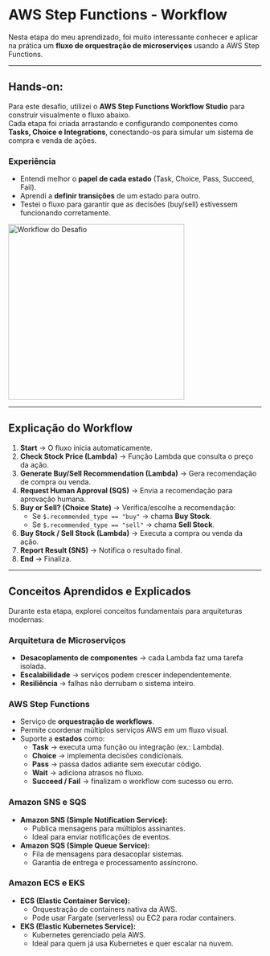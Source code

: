 #  AWS Step Functions - Workflow

Nesta etapa do meu aprendizado, foi muito interessante conhecer e aplicar na prática um **fluxo de orquestração de microserviços** usando a AWS Step Functions.  


---

## Hands-on: 

Para este desafio, utilizei o **AWS Step Functions Workflow Studio** para construir visualmente o fluxo abaixo.  
Cada etapa foi criada arrastando e configurando componentes como **Tasks, Choice e Integrations**, conectando-os para simular um sistema de compra e venda de ações.

###  Experiência
- Entendi melhor o **papel de cada estado** (Task, Choice, Pass, Succeed, Fail).
- Aprendi a **definir transições** de um estado para outro.
- Testei o fluxo para garantir que as decisões (buy/sell) estivessem funcionando corretamente.


<img src=".img/WorkFlow.jpeg" alt="Workflow do Desafio" width="350"/>

---

##  Explicação do Workflow

1. **Start** → O fluxo inicia automaticamente.
2. **Check Stock Price (Lambda)** → Função Lambda que consulta o preço da ação.
3. **Generate Buy/Sell Recommendation (Lambda)** → Gera recomendação de compra ou venda.
4. **Request Human Approval (SQS)** → Envia a recomendação para aprovação humana.
5. **Buy or Sell? (Choice State)** → Verifica/escolhe a recomendação:
   - Se `$.recommended_type == "buy"` → chama **Buy Stock**.
   - Se `$.recommended_type == "sell"` → chama **Sell Stock**.
6. **Buy Stock / Sell Stock (Lambda)** → Executa a compra ou venda da ação.
7. **Report Result (SNS)** → Notifica o resultado final.
8. **End** → Finaliza.

---

##  Conceitos Aprendidos e Explicados

Durante esta etapa, explorei conceitos fundamentais para arquiteturas modernas:

###  Arquitetura de Microserviços
- **Desacoplamento de componentes** → cada Lambda faz uma tarefa isolada.
- **Escalabilidade** → serviços podem crescer independentemente.
- **Resiliência** → falhas não derrubam o sistema inteiro.

###  AWS Step Functions
- Serviço de **orquestração de workflows**.
- Permite coordenar múltiplos serviços AWS em um fluxo visual.
- Suporte a **estados** como:
  - **Task** → executa uma função ou integração (ex.: Lambda).
  - **Choice** → implementa decisões condicionais.
  - **Pass** → passa dados adiante sem executar código.
  - **Wait** → adiciona atrasos no fluxo.
  - **Succeed / Fail** → finalizam o workflow com sucesso ou erro.

### Amazon SNS e SQS
- **Amazon SNS (Simple Notification Service):**
  - Publica mensagens para múltiplos assinantes.
  - Ideal para enviar notificações de eventos.
- **Amazon SQS (Simple Queue Service):**
  - Fila de mensagens para desacoplar sistemas.
  - Garantia de entrega e processamento assíncrono.

### Amazon ECS e EKS
- **ECS (Elastic Container Service):**
  - Orquestração de containers nativa da AWS.
  - Pode usar Fargate (serverless) ou EC2 para rodar containers.
- **EKS (Elastic Kubernetes Service):**
  - Kubernetes gerenciado pela AWS.
  - Ideal para quem já usa Kubernetes e quer escalar na nuvem.




